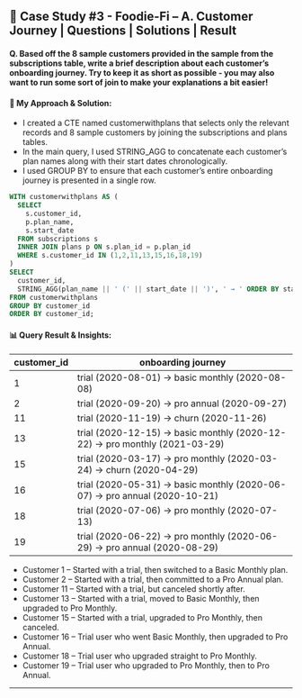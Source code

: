 ## 🥑 Case Study #3 - Foodie-Fi – A. Customer Journey | Questions | Solutions | Result

#### Q. Based off the 8 sample customers provided in the sample from the subscriptions table, write a brief description about each customer’s onboarding journey. Try to keep it as short as possible - you may also want to run some sort of join to make your explanations a bit easier!

#### 🧠 My Approach & Solution:

- I created a CTE named customerwithplans that selects only the relevant records and 8 sample customers by joining the subscriptions and plans tables.
- In the main query, I used STRING_AGG to concatenate each customer’s plan names along with their start dates chronologically.
- I used GROUP BY to ensure that each customer’s entire onboarding journey is presented in a single row.

````sql
WITH customerwithplans AS (
  SELECT 
    s.customer_id,
    p.plan_name,
    s.start_date
  FROM subscriptions s
  INNER JOIN plans p ON s.plan_id = p.plan_id
  WHERE s.customer_id IN (1,2,11,13,15,16,18,19)
)
SELECT 
  customer_id,
  STRING_AGG(plan_name || ' (' || start_date || ')', ' → ' ORDER BY start_date) AS "onboarding journey"
FROM customerwithplans
GROUP BY customer_id
ORDER BY customer_id;
  ````

#### 📊 Query Result & Insights:
| customer_id | onboarding journey                                                         |
| ----------- | -------------------------------------------------------------------------- |
| 1           | trial (2020-08-01) → basic monthly (2020-08-08)                            |
| 2           | trial (2020-09-20) → pro annual (2020-09-27)                               |
| 11          | trial (2020-11-19) → churn (2020-11-26)                                    |
| 13          | trial (2020-12-15) → basic monthly (2020-12-22) → pro monthly (2021-03-29) |
| 15          | trial (2020-03-17) → pro monthly (2020-03-24) → churn (2020-04-29)         |
| 16          | trial (2020-05-31) → basic monthly (2020-06-07) → pro annual (2020-10-21)  |
| 18          | trial (2020-07-06) → pro monthly (2020-07-13)                              |
| 19          | trial (2020-06-22) → pro monthly (2020-06-29) → pro annual (2020-08-29)    |

- Customer 1 – Started with a trial, then switched to a Basic Monthly plan.
- Customer 2 – Started with a trial, then committed to a Pro Annual plan.
- Customer 11 – Started with a trial, but canceled shortly after.
- Customer 13 – Started with a trial, moved to Basic Monthly, then upgraded to Pro Monthly.
- Customer 15 – Started with a trial, upgraded to Pro Monthly, then canceled.
- Customer 16 – Trial user who went Basic Monthly, then upgraded to Pro Annual.
- Customer 18 – Trial user who upgraded straight to Pro Monthly.
- Customer 19 – Trial user who upgraded to Pro Monthly, then to Pro Annual.
---

